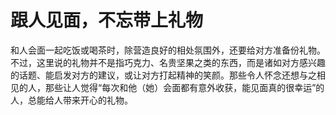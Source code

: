 # 跟人见面，不忘带上礼物

和人会面一起吃饭或喝茶时，除营造良好的相处氛围外，还要给对方准备份礼物。不过，这里说的礼物并不是指巧克力、名贵坚果之类的东西，而是诸如对方感兴趣的话题、能启发对方的建议，或让对方打起精神的笑颜。那些令人怀念还想与之相见的人，那些让人觉得“每次和他（她）会面都有意外收获，能见面真的很幸运”的人，总能给人带来开心的礼物。
